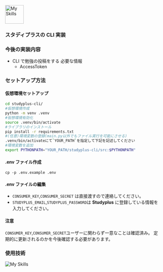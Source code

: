 <img src="https://github.com/user-attachments/assets/10cddd4f-447a-44b0-abf9-c3a41bdeee82" alt="My Skills" width="60" />

### スタディプラスの CLI 実装

### 今後の実装内容

- CLI で勉強の投稿をする
  必要な情報
  - AccessToken

### セットアップ方法

#### 仮想環境セットアップ

```bash
cd studyplus-cli/
#仮想環境作成
python -m venv .venv
#仮想環境有効化
source .venv/bin/activate
#ライブラリのインストール
pip install -r requirements.txt
#(任意)環境変数の登録(main.py以外でもファイル実行を可能にさせる)
.venv/bin/activateにて`YOUR_PATH`を指定して下記を記述してください
#環境変数を追加
export PYTHONPATH="YOUR_PATH/studyplus-cli/src:$PYTHONPATH"
```

#### .env ファイル作成

```
cp -p .env.example .env
```

#### .env ファイルの編集

- `CONSUMER_KEY`,`CONSUMER_SECRET` は直接渡すので連絡してください。
- `STUDYPLUS_EMAIL`,`STUDYPLUS_PASSWORD`は **Studyplus** に登録している情報を入力してください。

#### 注意

`CONSUMER_KEY`,`CONSUMER_SECRET`ユーザーに関わらず一意なことは確認済み。
定期的に更新されるのかを今後確認する必要があります。

### 使用技術

![My Skills](https://skillicons.dev/icons?i=python)
